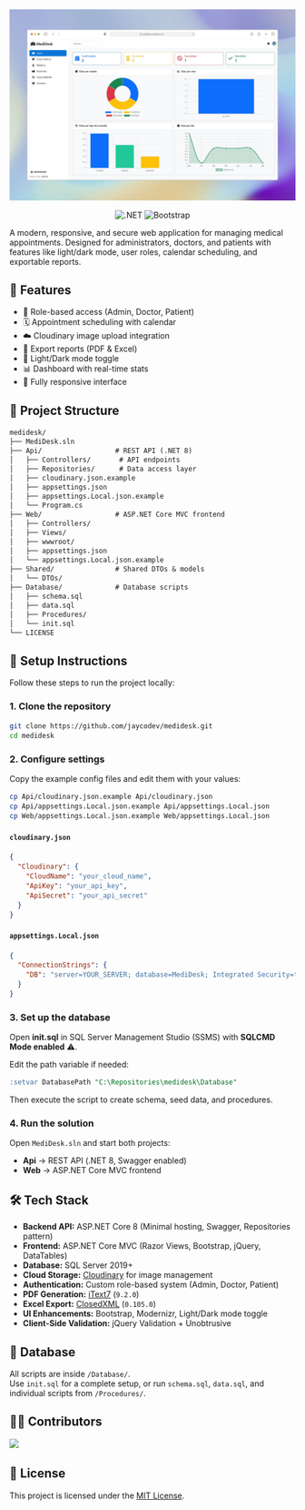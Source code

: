 <div align="center">
  <a href="https://medidesk.onrender.com">
    <img src="./docs/assets/readme.jpg" alt="Preview">
  </a>
  <p></p>
</div>

<div align="center">

![.NET](https://img.shields.io/badge/.NET-512BD4?logo=.net&logoColor=white&style=flat)
![Bootstrap](https://img.shields.io/badge/Bootstrap-702cf5?logo=bootstrap&logoColor=white&style=flat)

</div>

A modern, responsive, and secure web application for managing medical appointments. Designed for administrators, doctors, and patients with features like light/dark mode, user roles, calendar scheduling, and exportable reports.

## 🚀 Features

- 🔐 Role-based access (Admin, Doctor, Patient)
- 🗓️ Appointment scheduling with calendar
- ☁️ Cloudinary image upload integration
- 📁 Export reports (PDF & Excel)
- 🌙 Light/Dark mode toggle
- 📊 Dashboard with real-time stats
- 📱 Fully responsive interface

## 📂 Project Structure

```
medidesk/
├── MediDesk.sln
├── Api/                  # REST API (.NET 8)
│   ├── Controllers/       # API endpoints
│   ├── Repositories/      # Data access layer
│   ├── cloudinary.json.example
│   ├── appsettings.json
│   ├── appsettings.Local.json.example
│   └── Program.cs
├── Web/                  # ASP.NET Core MVC frontend
│   ├── Controllers/
│   ├── Views/
│   ├── wwwroot/
│   ├── appsettings.json
│   └── appsettings.Local.json.example
├── Shared/               # Shared DTOs & models
│   └── DTOs/
├── Database/             # Database scripts
│   ├── schema.sql
│   ├── data.sql
│   ├── Procedures/
│   └── init.sql
└── LICENSE
```

## 🔧 Setup Instructions

Follow these steps to run the project locally:

### 1. Clone the repository

```bash
git clone https://github.com/jaycodev/medidesk.git
cd medidesk
```

### 2. Configure settings

Copy the example config files and edit them with your values:

```bash
cp Api/cloudinary.json.example Api/cloudinary.json
cp Api/appsettings.Local.json.example Api/appsettings.Local.json
cp Web/appsettings.Local.json.example Web/appsettings.Local.json
```

#### `cloudinary.json`

```json
{
  "Cloudinary": {
    "CloudName": "your_cloud_name",
    "ApiKey": "your_api_key",
    "ApiSecret": "your_api_secret"
  }
}
```

#### `appsettings.Local.json`

```json
{
  "ConnectionStrings": {
    "DB": "server=YOUR_SERVER; database=MediDesk; Integrated Security=true; TrustServerCertificate=true"
  }
}
```

### 3. Set up the database

Open **init.sql** in SQL Server Management Studio (SSMS) with **SQLCMD Mode enabled** ⚠️.

Edit the path variable if needed:

```sql
:setvar DatabasePath "C:\Repositories\medidesk\Database"
```

Then execute the script to create schema, seed data, and procedures.

### 4. Run the solution

Open `MediDesk.sln` and start both projects:

- **Api** → REST API (.NET 8, Swagger enabled)
- **Web** → ASP.NET Core MVC frontend

## 🛠️ Tech Stack

- **Backend API:** ASP.NET Core 8 (Minimal hosting, Swagger, Repositories pattern)
- **Frontend:** ASP.NET Core MVC (Razor Views, Bootstrap, jQuery, DataTables)
- **Database:** SQL Server 2019+
- **Cloud Storage:** [Cloudinary](https://cloudinary.com/) for image management
- **Authentication:** Custom role-based system (Admin, Doctor, Patient)
- **PDF Generation:** [iText7](https://itextpdf.com/) (`9.2.0`)
- **Excel Export:** [ClosedXML](https://github.com/ClosedXML/ClosedXML) (`0.105.0`)
- **UI Enhancements:** Bootstrap, Modernizr, Light/Dark mode toggle
- **Client-Side Validation:** jQuery Validation + Unobtrusive

## 💾 Database

All scripts are inside `/Database/`.  
Use `init.sql` for a complete setup, or run `schema.sql`, `data.sql`, and individual scripts from `/Procedures/`.

## 🧑‍💻 Contributors

<a href="https://github.com/jaycodev/medidesk/graphs/contributors">
  <img src="https://contrib.rocks/image?repo=jaycodev/medidesk" />
</a>

## 📄 License

This project is licensed under the [MIT License](./LICENSE).
